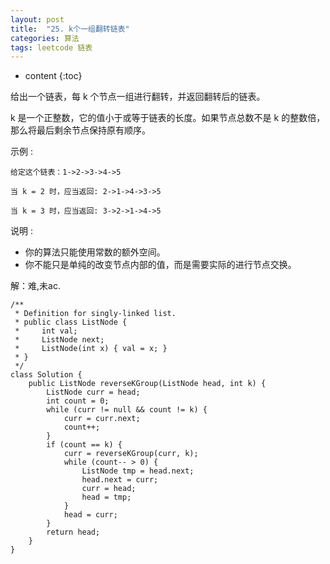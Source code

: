 ```yaml
---
layout: post
title:  "25. k个一组翻转链表"
categories: 算法
tags: leetcode 链表
---
```


* content
{:toc}

<!--more-->

给出一个链表，每 k 个节点一组进行翻转，并返回翻转后的链表。

k 是一个正整数，它的值小于或等于链表的长度。如果节点总数不是 k 的整数倍，那么将最后剩余节点保持原有顺序。

示例 :

```
给定这个链表：1->2->3->4->5

当 k = 2 时，应当返回: 2->1->4->3->5

当 k = 3 时，应当返回: 3->2->1->4->5
```

说明 :

* 你的算法只能使用常数的额外空间。
* 你不能只是单纯的改变节点内部的值，而是需要实际的进行节点交换。

解：难,未ac.

```
/**
 * Definition for singly-linked list.
 * public class ListNode {
 *     int val;
 *     ListNode next;
 *     ListNode(int x) { val = x; }
 * }
 */
class Solution {
    public ListNode reverseKGroup(ListNode head, int k) {
        ListNode curr = head;
        int count = 0;
        while (curr != null && count != k) {
            curr = curr.next;
            count++;
        }
        if (count == k) {
            curr = reverseKGroup(curr, k);
            while (count-- > 0) {
                ListNode tmp = head.next;
                head.next = curr;
                curr = head;
                head = tmp;
            }
            head = curr;
        }
        return head;
    }
}
```